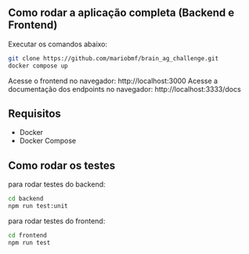 
## Como rodar a aplicação completa (Backend e Frontend)
Executar os comandos abaixo:
```bash
git clone https://github.com/mariobmf/brain_ag_challenge.git
docker compose up
```
Acesse o frontend no navegador: http://localhost:3000
Acesse a documentação dos endpoints no navegador: http://localhost:3333/docs


## Requisitos

- Docker
- Docker Compose

## Como rodar os testes
para rodar testes do backend:
```bash
cd backend
npm run test:unit
```
para rodar testes do frontend:
```bash
cd frontend
npm run test
```
